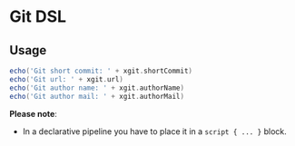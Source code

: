 # Git DSL

## Usage

```groovy
echo('Git short commit: ' + xgit.shortCommit)
echo('Git url: ' + xgit.url)
echo('Git author name: ' + xgit.authorName)
echo('Git author mail: ' + xgit.authorMail)
```

**Please note**:
 - In a declarative pipeline you have to place it in a `script { ... }` block.
